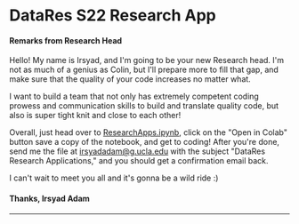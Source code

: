 # DataRes S22 Research App
#### Remarks from Research Head

Hello! My name is Irsyad, and I'm going to be your new Research head. I'm not as much of a genius as Colin, but I'll prepare more to fill that gap, and make sure that the quality of your code increases no matter what.

I want to build a team that not only has extremely competent coding prowess and communication skills to build and translate quality code, but also is super tight knit and close to each other!

Overall, just head over to [ResearchApps.ipynb], click on the "Open in Colab" button save a copy of the notebook, and get to coding! After you're done, send me the file at irsyadadam@g.ucla.edu with the subject "DataRes Research Applications," and you should get a confirmation email back.
  
I can't wait to meet you all and it's gonna be a wild ride :)

#### Thanks, Irsyad Adam

---------------------------------

  [ResearchApps.ipynb]: ResearchApps.ipynb

